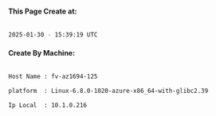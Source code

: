 
   
#### This Page Create at:

```bash

2025-01-30 - 15:39:19 UTC

```

#### Create By Machine:

```bash

Host Name : fv-az1694-125

platform  : Linux-6.8.0-1020-azure-x86_64-with-glibc2.39

Ip Local  : 10.1.0.216

```

